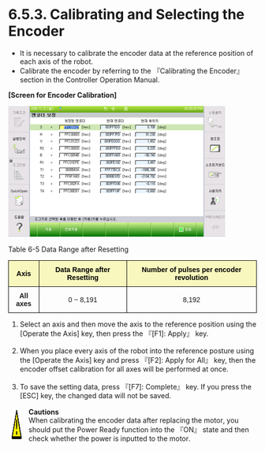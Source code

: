 ﻿# 6.5.3. Calibrating and Selecting the Encoder


*	It is necessary to calibrate the encoder data at the reference position of each axis of the robot.
*	Calibrate the encoder by referring to the 『Calibrating the Encoder』 section in the Controller Operation Manual.


<b>[Screen for Encoder Calibration]</b>

![](../../_assets/그림_6.5_엔코더_보정.png)

Table 6-5 Data Range after Resetting
<style type="text/css">
.tg  {border-collapse:collapse;border-spacing:0;}
.tg td{border-color:black;border-style:solid;border-width:1px;font-family:Arial, sans-serif;font-size:14px;
  overflow:hidden;padding:10px 5px;word-break:normal;}
.tg th{border-color:black;border-style:solid;border-width:1px;font-family:Arial, sans-serif;font-size:14px;
  font-weight:normal;overflow:hidden;padding:10px 5px;word-break:normal;}
.tg .tg-wa1i{font-weight:bold;text-align:center;vertical-align:middle}
.tg .tg-jafi{background-color:#f8f8be;color:#000000; font-weight:bold;text-align:center;vertical-align:middle}
.tg .tg-nrix{text-align:center;vertical-align:middle}
</style>
<table class="tg">
<thead>
  <tr>
    <th class="tg-jafi">Axis</th>
    <th class="tg-jafi">Data Range after Resetting</th>
    <th class="tg-jafi">Number of pulses per encoder revolution</th>
  </tr>
</thead>
<tbody>
  <tr>
    <td class="tg-wa1i">All axes</td>
    <td class="tg-nrix">0 ~ 8,191</td>
    <td class="tg-nrix">8,192</td>
  </tr>
</tbody>
</table>

<ol style="list-style-type:decimal" start="1">
    <li>
Select an axis and then move the axis to the reference position using the [Operate the Axis] key, then press the 『[F1]: Apply』 key.
    </li><br>
    <li>
When you place every axis of the robot into the reference posture using the [Operate the Axis] key and press 『[F2]: Apply for All』 key, then the encoder offset calibration for all axes will be performed at once.
    </li><br>
    <li>
To save the setting data, press 『[F7]: Complete』 key. If you press the [ESC] key, the changed data will not be saved.
</li>
</ol>

<table>
<thead>
  <tr>
    <td>
    <div align="center">
      <img src="../../_assets/주의표시.png" width = 60 height = 60>
    </div>
    </td>
    <td colspan="4"><b>Cautions</b><br>
    When calibrating the encoder data after replacing the motor, you should put the Power Ready function into the 『ON』 state and then check whether the power is inputted to the motor.</td>
  </tr>
</thead>
</table>  


